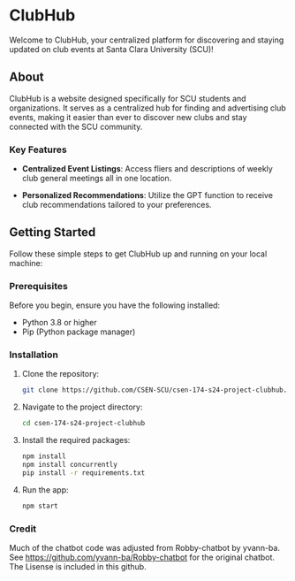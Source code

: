 # ClubHub

Welcome to ClubHub, your centralized platform for discovering and staying updated on club events at Santa Clara University (SCU)!

## About

ClubHub is a website designed specifically for SCU students and organizations. It serves as a centralized hub for finding and advertising club events, making it easier than ever to discover new clubs and stay connected with the SCU community.

### Key Features

- **Centralized Event Listings**: Access fliers and descriptions of weekly club general meetings all in one location.
  
- **Personalized Recommendations**: Utilize the GPT function to receive club recommendations tailored to your preferences.

## Getting Started

Follow these simple steps to get ClubHub up and running on your local machine:

### Prerequisites

Before you begin, ensure you have the following installed:

- Python 3.8 or higher
- Pip (Python package manager)

### Installation

1. Clone the repository:
   ```bash
   git clone https://github.com/CSEN-SCU/csen-174-s24-project-clubhub.git
2. Navigate to the project directory:
   ```bash
   cd csen-174-s24-project-clubhub
3. Install the required packages:
   ```bash
   npm install
   npm install concurrently
   pip install -r requirements.txt
4. Run the app:
   ```bash
   npm start 

### Credit

Much of the chatbot code was adjusted from Robby-chatbot by yvann-ba.
See https://github.com/yvann-ba/Robby-chatbot for the original chatbot.
The Lisense is included in this github.